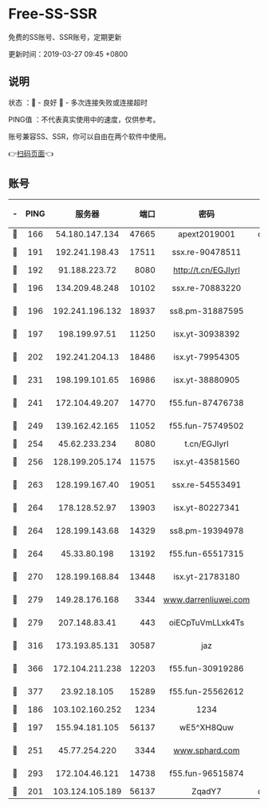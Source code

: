 # Free-SS-SSR

免费的SS账号、SSR账号，定期更新

更新时间：2019-03-27 09:45 +0800

## 说明

状态     ：🙂 - 良好 🙁 - 多次连接失败或连接超时

PING值   ：不代表真实使用中的速度，仅供参考。

账号兼容SS、SSR，你可以自由在两个软件中使用。

👉[扫码页面](https://liesauer.github.io/Free-SS-SSR/)👈

## 账号

|-|PING|服务器|端口|密码|加密方式|区域|
|:----:|:----:|:-----:|-----:|:----:|:----:|:----:|
|🙂|166|54.180.147.134|47665|apext2019001|chacha20|KR|
|🙂|191|192.241.198.43|17511|ssx.re-90478511|aes-256-cfb|US|
|🙂|192|91.188.223.72|8080|http://t.cn/EGJIyrl|rc4-md5|RU|
|🙂|196|134.209.48.248|10102|ssx.re-70883220|aes-256-cfb|US|
|🙂|196|192.241.196.132|18937|ss8.pm-31887595|aes-256-cfb|US|
|🙂|197|198.199.97.51|11250|isx.yt-30938392|aes-256-cfb|US|
|🙂|202|192.241.204.13|18486|isx.yt-79954305|aes-256-cfb|US|
|🙂|231|198.199.101.65|16986|isx.yt-38880905|aes-256-cfb|US|
|🙂|241|172.104.49.207|14770|f55.fun-87476738|aes-256-cfb|SG|
|🙂|249|139.162.42.165|11052|f55.fun-75749502|aes-256-cfb|SG|
|🙂|254|45.62.233.234|8080|t.cn/EGJIyrl|rc4-md5|CA|
|🙂|256|128.199.205.174|11575|isx.yt-43581560|aes-256-cfb|SG|
|🙂|263|128.199.167.40|19051|ssx.re-54553491|aes-256-cfb|SG|
|🙂|264|178.128.52.97|13903|isx.yt-80227341|aes-256-cfb|SG|
|🙂|264|128.199.143.68|14329|ss8.pm-19394978|aes-256-cfb|SG|
|🙂|264|45.33.80.198|13192|f55.fun-65517315|aes-256-cfb|US|
|🙂|270|128.199.168.84|13448|isx.yt-21783180|aes-256-cfb|SG|
|🙂|279|149.28.176.168|3344|www.darrenliuwei.com|aes-256-cfb|AU|
|🙂|279|207.148.83.41|443|oiECpTuVmLLxk4Ts|aes-256-cfb|AU|
|🙂|316|173.193.85.131|30587|jaz|aes-256-cfb|US|
|🙂|366|172.104.211.238|12203|f55.fun-30919286|aes-256-cfb|US|
|🙂|377|23.92.18.105|15289|f55.fun-25562612|aes-256-cfb|US|
|🙂|186|103.102.160.252|1234|1234|rc4-md5|JP|
|🙂|197|155.94.181.105|56137|wE5^XH8Quw|aes-256-cfb|US|
|🙂|251|45.77.254.220|3344|www.sphard.com|aes-256-cfb|SG|
|🙂|293|172.104.46.121|14738|f55.fun-96515874|aes-256-cfb|SG|
|🙁|201|103.124.105.189|56137|ZqadY7|chacha20|US|
